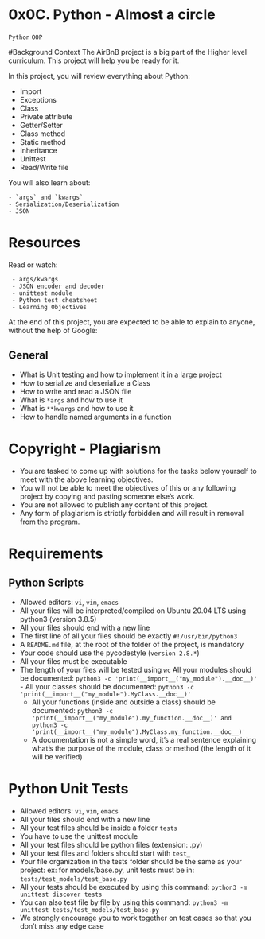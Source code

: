 # 0x0C. Python - Almost a circle
`Python`       `OOP`

#Background Context
The AirBnB project is a big part of the Higher level curriculum. This project will help you be ready for it.

In this project, you will review everything about Python:

   - Import
   - Exceptions
   - Class
   - Private attribute
   - Getter/Setter
   - Class method
   - Static method
   - Inheritance
   - Unittest
   - Read/Write file

You will also learn about:

    - `args` and `kwargs`
    - Serialization/Deserialization
    - JSON

# Resources
Read or watch:

     - args/kwargs
     - JSON encoder and decoder
     - unittest module
     - Python test cheatsheet
     - Learning Objectives

At the end of this project, you are expected to be able to explain to anyone, without the help of Google:

## General
   - What is Unit testing and how to implement it in a large project
   - How to serialize and deserialize a Class
   - How to write and read a JSON file
   - What is `*args` and how to use it
   - What is `**kwargs` and how to use it
   - How to handle named arguments in a function

# Copyright - Plagiarism
  - You are tasked to come up with solutions for the tasks below yourself to meet with the above learning objectives.
  - You will not be able to meet the objectives of this or any following project by copying and pasting someone else’s work.
  - You are not allowed to publish any content of this project.
  - Any form of plagiarism is strictly forbidden and will result in removal from the program.

# Requirements
## Python Scripts
   - Allowed editors: `vi`, `vim`, `emacs`
   - All your files will be interpreted/compiled on Ubuntu 20.04 LTS using python3 (version 3.8.5)
   - All your files should end with a new line
   - The first line of all your files should be exactly `#!/usr/bin/python3`
   - A `README.md` file, at the root of the folder of the project, is mandatory
   - Your code should use the pycodestyle (`version 2.8.*`)
   - All your files must be executable
   - The length of your files will be tested using `wc`
All your modules should be documented: `python3 -c 'print(__import__("my_module").__doc__)'`
    - All your classes should be documented: `python3 -c 'print(__import__("my_module").MyClass.__doc__)'`
      - All your functions (inside and outside a class) should be documented: `python3 -c 'print(__import__("my_module").my_function.__doc__)' and python3 -c 'print(__import__("my_module").MyClass.my_function.__doc__)'`
      - A documentation is not a simple word, it’s a real sentence explaining what’s the purpose of the module, class or method (the length of it will be verified)

# Python Unit Tests
  - Allowed editors: `vi`, `vim`, `emacs`
  - All your files should end with a new line
  - All your test files should be inside a folder `tests`
  - You have to use the unittest module
  - All your test files should be python files (extension: .py)
  - All your test files and folders should start with `test_`
  - Your file organization in the tests folder should be the same as your project: ex: for models/base.py, unit tests must be in: `tests/test_models/test_base.py`
  - All your tests should be executed by using this command: `python3 -m unittest discover tests`
  - You can also test file by file by using this command: `python3 -m unittest tests/test_models/test_base.py`
  - We strongly encourage you to work together on test cases so that you don’t miss any edge case